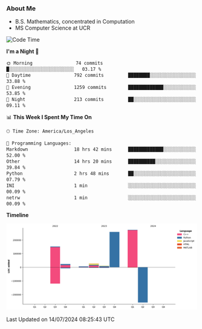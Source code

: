 ### About Me

- B.S. Mathematics, concentrated in Computation
- MS Computer Science at UCR



<!--START_SECTION:waka-->
![Code Time](http://img.shields.io/badge/Code%20Time-281%20hrs%203%20mins-blue)

**I'm a Night 🦉** 

```text
🌞 Morning                74 commits          █░░░░░░░░░░░░░░░░░░░░░░░░   03.17 % 
🌆 Daytime                792 commits         ████████░░░░░░░░░░░░░░░░░   33.88 % 
🌃 Evening                1259 commits        █████████████░░░░░░░░░░░░   53.85 % 
🌙 Night                  213 commits         ██░░░░░░░░░░░░░░░░░░░░░░░   09.11 % 
```


📊 **This Week I Spent My Time On** 

```text
🕑︎ Time Zone: America/Los_Angeles

💬 Programming Languages: 
Markdown                 18 hrs 42 mins      █████████████░░░░░░░░░░░░   52.00 % 
Other                    14 hrs 20 mins      ██████████░░░░░░░░░░░░░░░   39.84 % 
Python                   2 hrs 48 mins       ██░░░░░░░░░░░░░░░░░░░░░░░   07.79 % 
INI                      1 min               ░░░░░░░░░░░░░░░░░░░░░░░░░   00.09 % 
netrw                    1 min               ░░░░░░░░░░░░░░░░░░░░░░░░░   00.09 % 
```

**Timeline**

![Lines of Code chart](https://raw.githubusercontent.com/nickocruzm/nickocruzm/main/assets/bar_graph.png)


 Last Updated on 14/07/2024 08:25:43 UTC
<!--END_SECTION:waka-->
